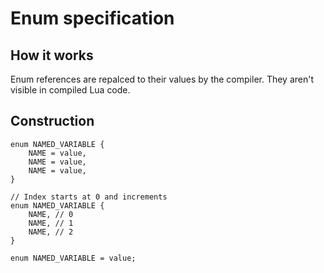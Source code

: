 Enum specification
=====

## How it works
Enum references are repalced to their values by the compiler.
They aren't visible in compiled Lua code.

## Construction

```
enum NAMED_VARIABLE {
    NAME = value,
    NAME = value,
    NAME = value,
}
```

```
// Index starts at 0 and increments
enum NAMED_VARIABLE {
    NAME, // 0
    NAME, // 1
    NAME, // 2
}
```

```
enum NAMED_VARIABLE = value;
```